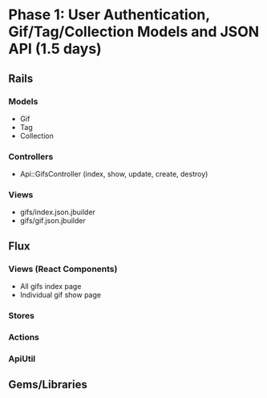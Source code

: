 # Phase 1: User Authentication, Gif/Tag/Collection Models and JSON API (1.5 days)

## Rails
### Models
* Gif
* Tag
* Collection

### Controllers
* Api::GifsController (index, show, update, create, destroy)

### Views
* gifs/index.json.jbuilder
* gifs/gif.json.jbuilder

## Flux
### Views (React Components)
* All gifs index page
* Individual gif show page

### Stores

### Actions

### ApiUtil

## Gems/Libraries
